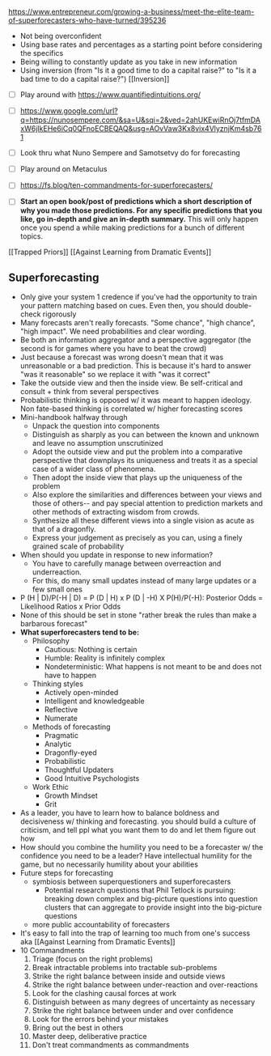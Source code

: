 
https://www.entrepreneur.com/growing-a-business/meet-the-elite-team-of-superforecasters-who-have-turned/395236

- Not being overconfident 
- Using base rates and percentages as a starting point before considering the specifics
- Being willing to constantly update as you take in new information
- Using inversion (from "Is it a good time to do a capital raise?" to "Is it a bad time to do a capital raise?") [[Inversion]]


- [ ] Play around with https://www.quantifiedintuitions.org/
- [ ] https://www.google.com/url?q=https://nunosempere.com/&sa=U&sqi=2&ved=2ahUKEwiRnOj7tfmDAxW6jIkEHe6iCq0QFnoECBEQAQ&usg=AOvVaw3Kx8vix4VlyznjKm4sb761
- [ ] Look thru what Nuno Sempere and Samotsetvy do for forecasting
- [ ] Play around on Metaculus
- [ ] https://fs.blog/ten-commandments-for-superforecasters/

- [ ] **Start an open book/post of predictions which a short description of why you made those predictions. For any specific predictions that you like, go in-depth and give an in-depth summary.** This will only happen once you spend a while making predictions for a bunch of different topics. 

[[Trapped Priors]]
[[Against Learning from Dramatic Events]]
## Superforecasting
- Only give your system 1 credence if you've had the opportunity to train your pattern matching based on cues. Even then, you should double-check rigorously
- Many forecasts aren't really forecasts. "Some chance", "high chance", "high impact". We need probabilities and clear wording. 
- Be both an information aggregator and a perspective aggregator (the second is for games where you have to beat the crowd)
- Just because a forecast was wrong doesn't mean that it was unreasonable or a bad prediction. This is because it's hard to answer "was it reasonable" so we replace it with "was it correct"
- Take the outside view and then the inside view. Be self-critical and consult + think from several perspectives
- Probabilistic thinking is opposed w/ it was meant to happen ideology. Non fate-based thinking is correlated w/ higher forecasting scores
- Mini-handbook halfway through
	- Unpack the question into components 
	- Distinguish as sharply as you can between the known and unknown and leave no assumption unscrutinized
	- Adopt the outside view and put the problem into a comparative perspective that downplays its uniqueness and treats it as a special case of a wider class of phenomena.
	- Then adopt the inside view that plays up the uniqueness of the problem
	- Also explore the similarities and differences between your views and those of others-- and pay special attention to prediction markets and other methods of extracting wisdom from crowds. 
	- Synthesize all these different views into a single vision as acute as that of a dragonfly.
	- Express your judgement as precisely as you can, using a finely grained scale of probability
- When should you update in response to new information?
	- You have to carefully manage between overreaction and underreaction.
	- For this, do many small updates instead of many large updates or a few small ones
- P (H | D)/P(-H | D) = P (D | H) x P (D | -H) X P(H)/P(-H): Posterior Odds = Likelihood Ratios x Prior Odds
- None of this should be set in stone "rather break the rules than make a barbarous forecast"
- **What superforecasters tend to be:**
	- Philosophy
		- Cautious: Nothing is certain
		- Humble: Reality is infinitely complex
		- Nondeterministic: What happens is not meant to be and does not have to happen
	- Thinking styles
		- Actively open-minded
		- Intelligent and knowledgeable
		- Reflective 
		- Numerate
	- Methods of forecasting
		- Pragmatic
		- Analytic
		- Dragonfly-eyed
		- Probabilistic
		- Thoughtful Updaters
		- Good Intuitive Psychologists
	- Work Ethic
		- Growth Mindset
		- Grit
- As a leader, you have to learn how to balance boldness and decisiveness w/ thinking and forecasting. you should build a culture of criticism, and tell ppl what you want them to do and let them figure out how
- How should you combine the humility you need to be a forecaster w/ the confidence you need to be a leader? Have intellectual humility for the game, but no necessarily humility about your abilities
- Future steps for forecasting
	- symbiosis between superquestioners and superforecasters
		- Potential research questions that Phil Tetlock is pursuing: breaking down complex and big-picture questions into question clusters that can aggregate to provide insight into the big-picture questions
	- more public accountability of forecasters
- It's easy to fall into the trap of learning too much from one's success aka [[Against Learning from Dramatic Events]]
- 10 Commandments
	1. Triage (focus on the right problems)
	2. Break intractable problems into tractable sub-problems
	3. Strike the right balance between inside and outside views
	4. Strike the right balance between under-reaction and over-reactions
	5. Look for the clashing causal forces at work
	6. Distinguish between as many degrees of uncertainty as necessary
	7. Strike the right balance between under and over confidence
	8. Look for the errors behind your mistakes
	9. Bring out the best in others
	10. Master deep, deliberative practice
	11. Don't treat commandments as commandments